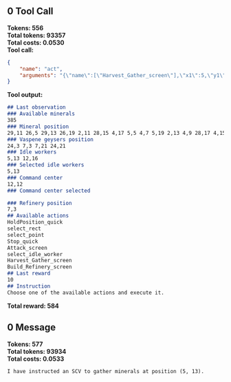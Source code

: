 ## 0 Tool Call
**Tokens: 556**  
**Total tokens: 93357**  
**Total costs: 0.0530**  
**Tool call:**  
```json
{
    "name": "act",
    "arguments": "{\"name\":[\"Harvest_Gather_screen\"],\"x1\":5,\"y1\":13}"
}
```
**Tool output:**  
```markdown
## Last observation
### Available minerals
385
### Mineral position
29,11 26,5 29,13 26,19 2,11 28,15 4,17 5,5 4,7 5,19 2,13 4,9 28,17 4,15 28,9 28,7
### Vaspene geysers position
24,3 7,3 7,21 24,21
### Idle workers
5,13 12,16
### Selected idle workers
5,13
### Command center
12,12
### Command center selected

### Refinery position
7,3
## Available actions
HoldPosition_quick
select_rect
select_point
Stop_quick
Attack_screen
select_idle_worker
Harvest_Gather_screen
Build_Refinery_screen
## Last reward
10
## Instruction
Choose one of the available actions and execute it.
```
**Total reward: 584**  
## 0 Message
**Tokens: 577**  
**Total tokens: 93934**  
**Total costs: 0.0533**  
```markdown
I have instructed an SCV to gather minerals at position (5, 13).
```
